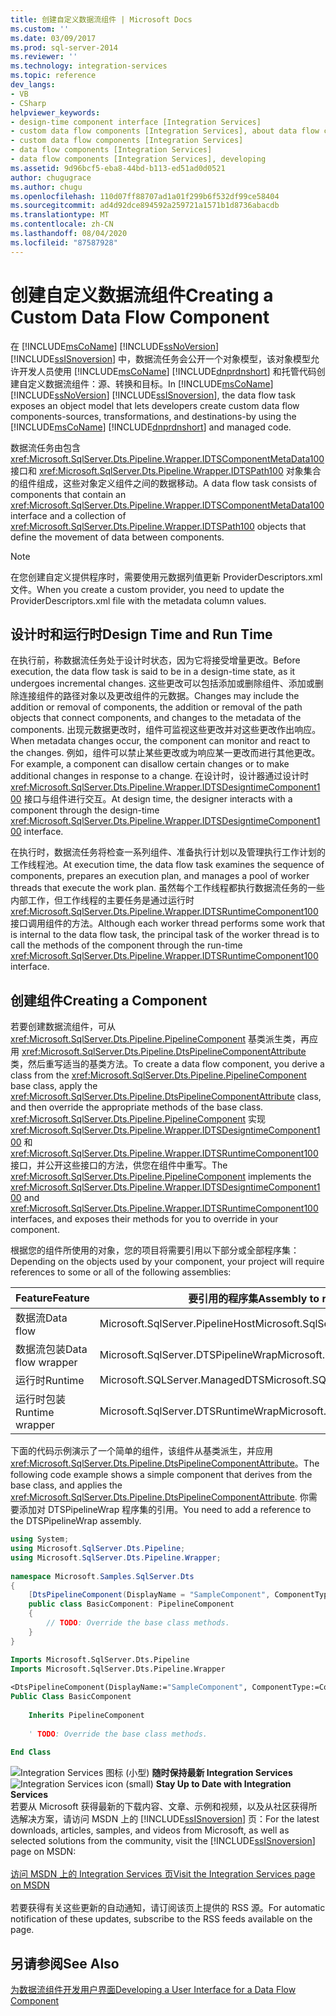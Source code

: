```yaml
---
title: 创建自定义数据流组件 | Microsoft Docs
ms.custom: ''
ms.date: 03/09/2017
ms.prod: sql-server-2014
ms.reviewer: ''
ms.technology: integration-services
ms.topic: reference
dev_langs:
- VB
- CSharp
helpviewer_keywords:
- design-time component interface [Integration Services]
- custom data flow components [Integration Services], about data flow components
- custom data flow components [Integration Services]
- data flow components [Integration Services]
- data flow components [Integration Services], developing
ms.assetid: 9d96bcf5-eba8-44bd-b113-ed51ad0d0521
author: chugugrace
ms.author: chugu
ms.openlocfilehash: 110d07ff88707ad1a01f299b6f532df99ce58404
ms.sourcegitcommit: ad4d92dce894592a259721a1571b1d8736abacdb
ms.translationtype: MT
ms.contentlocale: zh-CN
ms.lasthandoff: 08/04/2020
ms.locfileid: "87587928"
---
```

# <a name="creating-a-custom-data-flow-component"></a><span data-ttu-id="8cbc3-102">创建自定义数据流组件</span><span class="sxs-lookup"><span data-stu-id="8cbc3-102">Creating a Custom Data Flow Component</span></span>
  <span data-ttu-id="8cbc3-103">在 [!INCLUDE[msCoName](../../../includes/msconame-md.md)] [!INCLUDE[ssNoVersion](../../../includes/ssnoversion-md.md)] [!INCLUDE[ssISnoversion](../../../includes/ssisnoversion-md.md)] 中，数据流任务会公开一个对象模型，该对象模型允许开发人员使用 [!INCLUDE[msCoName](../../../includes/msconame-md.md)] [!INCLUDE[dnprdnshort](../../../includes/dnprdnshort-md.md)] 和托管代码创建自定义数据流组件：源、转换和目标。</span><span class="sxs-lookup"><span data-stu-id="8cbc3-103">In [!INCLUDE[msCoName](../../../includes/msconame-md.md)] [!INCLUDE[ssNoVersion](../../../includes/ssnoversion-md.md)] [!INCLUDE[ssISnoversion](../../../includes/ssisnoversion-md.md)], the data flow task exposes an object model that lets developers create custom data flow components-sources, transformations, and destinations-by using the [!INCLUDE[msCoName](../../../includes/msconame-md.md)] [!INCLUDE[dnprdnshort](../../../includes/dnprdnshort-md.md)] and managed code.</span></span>  
  
 <span data-ttu-id="8cbc3-104">数据流任务由包含 <xref:Microsoft.SqlServer.Dts.Pipeline.Wrapper.IDTSComponentMetaData100> 接口和 <xref:Microsoft.SqlServer.Dts.Pipeline.Wrapper.IDTSPath100> 对象集合的组件组成，这些对象定义组件之间的数据移动。</span><span class="sxs-lookup"><span data-stu-id="8cbc3-104">A data flow task consists of components that contain an <xref:Microsoft.SqlServer.Dts.Pipeline.Wrapper.IDTSComponentMetaData100> interface and a collection of <xref:Microsoft.SqlServer.Dts.Pipeline.Wrapper.IDTSPath100> objects that define the movement of data between components.</span></span>  
  
> [!NOTE]  
>  <span data-ttu-id="8cbc3-105">在您创建自定义提供程序时，需要使用元数据列值更新 ProviderDescriptors.xml 文件。</span><span class="sxs-lookup"><span data-stu-id="8cbc3-105">When you create a custom provider, you need to update the ProviderDescriptors.xml file with the metadata column values.</span></span>  
  
## <a name="design-time-and-run-time"></a><span data-ttu-id="8cbc3-106">设计时和运行时</span><span class="sxs-lookup"><span data-stu-id="8cbc3-106">Design Time and Run Time</span></span>  
 <span data-ttu-id="8cbc3-107">在执行前，称数据流任务处于设计时状态，因为它将接受增量更改。</span><span class="sxs-lookup"><span data-stu-id="8cbc3-107">Before execution, the data flow task is said to be in a design-time state, as it undergoes incremental changes.</span></span> <span data-ttu-id="8cbc3-108">这些更改可以包括添加或删除组件、添加或删除连接组件的路径对象以及更改组件的元数据。</span><span class="sxs-lookup"><span data-stu-id="8cbc3-108">Changes may include the addition or removal of components, the addition or removal of the path objects that connect components, and changes to the metadata of the components.</span></span> <span data-ttu-id="8cbc3-109">出现元数据更改时，组件可监视这些更改并对这些更改作出响应。</span><span class="sxs-lookup"><span data-stu-id="8cbc3-109">When metadata changes occur, the component can monitor and react to the changes.</span></span> <span data-ttu-id="8cbc3-110">例如，组件可以禁止某些更改或为响应某一更改而进行其他更改。</span><span class="sxs-lookup"><span data-stu-id="8cbc3-110">For example, a component can disallow certain changes or to make additional changes in response to a change.</span></span> <span data-ttu-id="8cbc3-111">在设计时，设计器通过设计时 <xref:Microsoft.SqlServer.Dts.Pipeline.Wrapper.IDTSDesigntimeComponent100> 接口与组件进行交互。</span><span class="sxs-lookup"><span data-stu-id="8cbc3-111">At design time, the designer interacts with a component through the design-time <xref:Microsoft.SqlServer.Dts.Pipeline.Wrapper.IDTSDesigntimeComponent100> interface.</span></span>  
  
 <span data-ttu-id="8cbc3-112">在执行时，数据流任务将检查一系列组件、准备执行计划以及管理执行工作计划的工作线程池。</span><span class="sxs-lookup"><span data-stu-id="8cbc3-112">At execution time, the data flow task examines the sequence of components, prepares an execution plan, and manages a pool of worker threads that execute the work plan.</span></span> <span data-ttu-id="8cbc3-113">虽然每个工作线程都执行数据流任务的一些内部工作，但工作线程的主要任务是通过运行时 <xref:Microsoft.SqlServer.Dts.Pipeline.Wrapper.IDTSRuntimeComponent100> 接口调用组件的方法。</span><span class="sxs-lookup"><span data-stu-id="8cbc3-113">Although each worker thread performs some work that is internal to the data flow task, the principal task of the worker thread is to call the methods of the component through the run-time <xref:Microsoft.SqlServer.Dts.Pipeline.Wrapper.IDTSRuntimeComponent100> interface.</span></span>  
  
## <a name="creating-a-component"></a><span data-ttu-id="8cbc3-114">创建组件</span><span class="sxs-lookup"><span data-stu-id="8cbc3-114">Creating a Component</span></span>  
 <span data-ttu-id="8cbc3-115">若要创建数据流组件，可从 <xref:Microsoft.SqlServer.Dts.Pipeline.PipelineComponent> 基类派生类，再应用 <xref:Microsoft.SqlServer.Dts.Pipeline.DtsPipelineComponentAttribute> 类，然后重写适当的基类方法。</span><span class="sxs-lookup"><span data-stu-id="8cbc3-115">To create a data flow component, you derive a class from the <xref:Microsoft.SqlServer.Dts.Pipeline.PipelineComponent> base class, apply the <xref:Microsoft.SqlServer.Dts.Pipeline.DtsPipelineComponentAttribute> class, and then override the appropriate methods of the base class.</span></span> <span data-ttu-id="8cbc3-116"><xref:Microsoft.SqlServer.Dts.Pipeline.PipelineComponent> 实现 <xref:Microsoft.SqlServer.Dts.Pipeline.Wrapper.IDTSDesigntimeComponent100> 和 <xref:Microsoft.SqlServer.Dts.Pipeline.Wrapper.IDTSRuntimeComponent100> 接口，并公开这些接口的方法，供您在组件中重写。</span><span class="sxs-lookup"><span data-stu-id="8cbc3-116">The <xref:Microsoft.SqlServer.Dts.Pipeline.PipelineComponent> implements the <xref:Microsoft.SqlServer.Dts.Pipeline.Wrapper.IDTSDesigntimeComponent100> and <xref:Microsoft.SqlServer.Dts.Pipeline.Wrapper.IDTSRuntimeComponent100> interfaces, and exposes their methods for you to override in your component.</span></span>  
  
 <span data-ttu-id="8cbc3-117">根据您的组件所使用的对象，您的项目将需要引用以下部分或全部程序集：</span><span class="sxs-lookup"><span data-stu-id="8cbc3-117">Depending on the objects used by your component, your project will require references to some or all of the following assemblies:</span></span>  
  
|<span data-ttu-id="8cbc3-118">Feature</span><span class="sxs-lookup"><span data-stu-id="8cbc3-118">Feature</span></span>|<span data-ttu-id="8cbc3-119">要引用的程序集</span><span class="sxs-lookup"><span data-stu-id="8cbc3-119">Assembly to reference</span></span>|<span data-ttu-id="8cbc3-120">要导入的命名空间</span><span class="sxs-lookup"><span data-stu-id="8cbc3-120">Namespace to import</span></span>|  
|-------------|---------------------------|-------------------------|  
|<span data-ttu-id="8cbc3-121">数据流</span><span class="sxs-lookup"><span data-stu-id="8cbc3-121">Data flow</span></span>|<span data-ttu-id="8cbc3-122">Microsoft.SqlServer.PipelineHost</span><span class="sxs-lookup"><span data-stu-id="8cbc3-122">Microsoft.SqlServer.PipelineHost</span></span>|<xref:Microsoft.SqlServer.Dts.Pipeline>|  
|<span data-ttu-id="8cbc3-123">数据流包装</span><span class="sxs-lookup"><span data-stu-id="8cbc3-123">Data flow wrapper</span></span>|<span data-ttu-id="8cbc3-124">Microsoft.SqlServer.DTSPipelineWrap</span><span class="sxs-lookup"><span data-stu-id="8cbc3-124">Microsoft.SqlServer.DTSPipelineWrap</span></span>|<xref:Microsoft.SqlServer.Dts.Pipeline.Wrapper>|  
|<span data-ttu-id="8cbc3-125">运行时</span><span class="sxs-lookup"><span data-stu-id="8cbc3-125">Runtime</span></span>|<span data-ttu-id="8cbc3-126">Microsoft.SQLServer.ManagedDTS</span><span class="sxs-lookup"><span data-stu-id="8cbc3-126">Microsoft.SQLServer.ManagedDTS</span></span>|<xref:Microsoft.SqlServer.Dts.Runtime>|  
|<span data-ttu-id="8cbc3-127">运行时包装</span><span class="sxs-lookup"><span data-stu-id="8cbc3-127">Runtime wrapper</span></span>|<span data-ttu-id="8cbc3-128">Microsoft.SqlServer.DTSRuntimeWrap</span><span class="sxs-lookup"><span data-stu-id="8cbc3-128">Microsoft.SqlServer.DTSRuntimeWrap</span></span>|<xref:Microsoft.SqlServer.Dts.Runtime.Wrapper>|  
  
 <span data-ttu-id="8cbc3-129">下面的代码示例演示了一个简单的组件，该组件从基类派生，并应用 <xref:Microsoft.SqlServer.Dts.Pipeline.DtsPipelineComponentAttribute>。</span><span class="sxs-lookup"><span data-stu-id="8cbc3-129">The following code example shows a simple component that derives from the base class, and applies the <xref:Microsoft.SqlServer.Dts.Pipeline.DtsPipelineComponentAttribute>.</span></span> <span data-ttu-id="8cbc3-130">你需要添加对 DTSPipelineWrap 程序集的引用。</span><span class="sxs-lookup"><span data-stu-id="8cbc3-130">You need to add a reference to the DTSPipelineWrap assembly.</span></span>  
  
```csharp  
using System;  
using Microsoft.SqlServer.Dts.Pipeline;  
using Microsoft.SqlServer.Dts.Pipeline.Wrapper;  
  
namespace Microsoft.Samples.SqlServer.Dts  
{  
    [DtsPipelineComponent(DisplayName = "SampleComponent", ComponentType = ComponentType.Transform )]  
    public class BasicComponent: PipelineComponent  
    {  
        // TODO: Override the base class methods.  
    }  
}  
```  
  
```vb  
Imports Microsoft.SqlServer.Dts.Pipeline  
Imports Microsoft.SqlServer.Dts.Pipeline.Wrapper  
  
<DtsPipelineComponent(DisplayName:="SampleComponent", ComponentType:=ComponentType.Transform)> _  
Public Class BasicComponent  
  
    Inherits PipelineComponent  
  
    ' TODO: Override the base class methods.  
  
End Class  
```  
  
<span data-ttu-id="8cbc3-131">![Integration Services 图标 (小型) ](../../media/dts-16.gif "集成服务图标（小）")  **随时保持最新 Integration Services**</span><span class="sxs-lookup"><span data-stu-id="8cbc3-131">![Integration Services icon (small)](../../media/dts-16.gif "Integration Services icon (small)")  **Stay Up to Date with Integration Services**</span></span><br /> <span data-ttu-id="8cbc3-132">若要从 Microsoft 获得最新的下载内容、文章、示例和视频，以及从社区获得所选解决方案，请访问 MSDN 上的 [!INCLUDE[ssISnoversion](../../../includes/ssisnoversion-md.md)] 页：</span><span class="sxs-lookup"><span data-stu-id="8cbc3-132">For the latest downloads, articles, samples, and videos from Microsoft, as well as selected solutions from the community, visit the [!INCLUDE[ssISnoversion](../../../includes/ssisnoversion-md.md)] page on MSDN:</span></span><br /><br /> [<span data-ttu-id="8cbc3-133">访问 MSDN 上的 Integration Services 页</span><span class="sxs-lookup"><span data-stu-id="8cbc3-133">Visit the Integration Services page on MSDN</span></span>](https://go.microsoft.com/fwlink/?LinkId=136655)<br /><br /> <span data-ttu-id="8cbc3-134">若要获得有关这些更新的自动通知，请订阅该页上提供的 RSS 源。</span><span class="sxs-lookup"><span data-stu-id="8cbc3-134">For automatic notification of these updates, subscribe to the RSS feeds available on the page.</span></span>  
  
## <a name="see-also"></a><span data-ttu-id="8cbc3-135">另请参阅</span><span class="sxs-lookup"><span data-stu-id="8cbc3-135">See Also</span></span>  
 [<span data-ttu-id="8cbc3-136">为数据流组件开发用户界面</span><span class="sxs-lookup"><span data-stu-id="8cbc3-136">Developing a User Interface for a Data Flow Component</span></span>](developing-a-user-interface-for-a-data-flow-component.md)  
  
  
